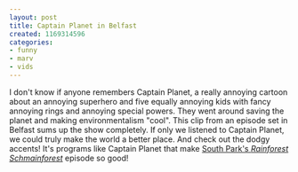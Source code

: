 ```yaml
---
layout: post
title: Captain Planet in Belfast
created: 1169314596
categories:
- funny
- marv
- vids
---
```

I don't know if anyone remembers Captain Planet, a really annoying cartoon about an annoying superhero and five equally annoying kids with fancy annoying rings and annoying special powers. They went around saving the planet and making environmentalism "cool". This clip from an episode set in Belfast sums up the show completely. If only we listened to Captain Planet, we could truly make the world a better place. And check out the dodgy accents! It's programs like Captain Planet that make <a href="http://en.wikipedia.org/wiki/Rainforest_Schmainforest">South Park's <em>Rainforest Schmainforest</em></a> episode so good!
<object type="application/x-shockwave-flash" data="http://www.youtube.com/v/ZQJrovKgrTw" width="425" height="350"><param name="movie" value="http://www.youtube.com/v/ZQJrovKgrTw" /><param name="wmode" value="transparent" /></object>
